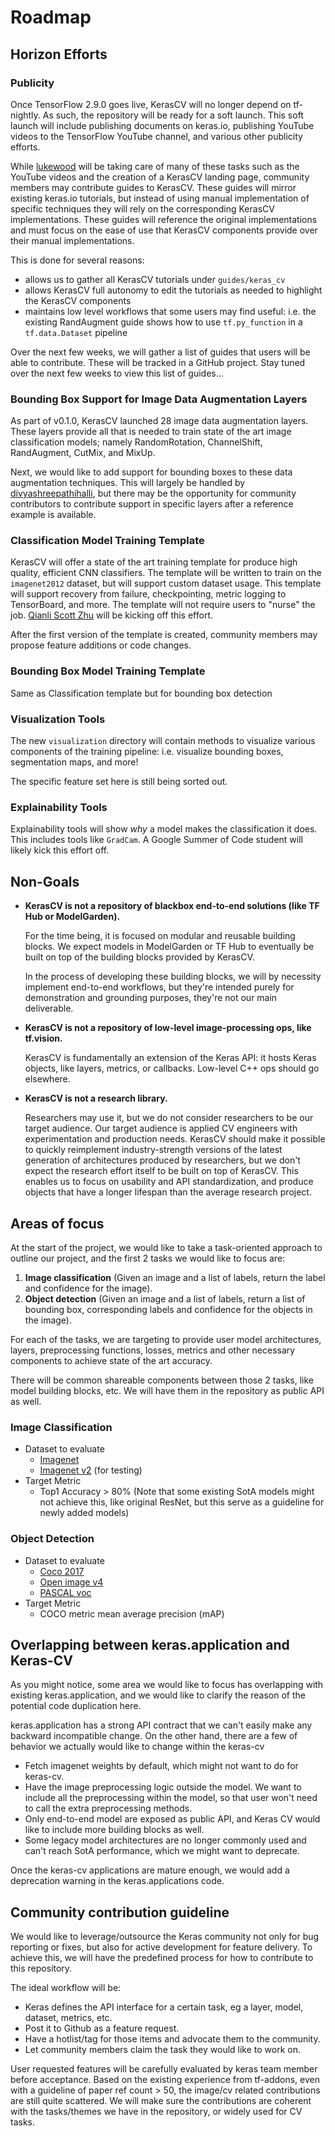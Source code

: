 # Roadmap

## Horizon Efforts
### Publicity

Once TensorFlow 2.9.0 goes live, KerasCV will no longer depend on tf-nightly.  As such,
the repository will be ready for a soft launch.  This soft launch will include publishing
documents on keras.io, publishing YouTube videos to the TensorFlow YouTube channel, and
various other publicity efforts.

While [lukewood](https://github.com/lukewood) will be taking care of many of these tasks
such as the YouTube videos and the creation of a KerasCV landing page, community members
may contribute guides to KerasCV.  These guides will mirror existing keras.io tutorials,
but instead of using manual implementation of specific techniques they will rely on the
corresponding KerasCV implementations.  These guides will reference the original
implementations and must focus on the ease of use that KerasCV components provide over
their manual implementations.

This is done for several reasons:

- allows us to gather all KerasCV tutorials under `guides/keras_cv`
- allows KerasCV full autonomy to edit the tutorials as needed to highlight the KerasCV components
- maintains low level workflows that some users may find useful: i.e. the existing RandAugment guide shows how to use `tf.py_function` in a `tf.data.Dataset` pipeline

Over the next few weeks, we will gather a list of guides that users will be able to contribute.
These will be tracked in a GitHub project.  Stay tuned over the next few weeks to view this list of guides...

### Bounding Box Support for Image Data Augmentation Layers

As part of v0.1.0, KerasCV launched 28 image data augmentation layers.
These layers provide all that is needed to train state of the art image classification models; namely RandomRotation, ChannelShift, RandAugment, CutMix, and MixUp.

Next, we would like to add support for bounding boxes to these data augmentation techniques.
This will largely be handled by [divyashreepathihalli](https://github.com/divyashreepathihalli), but there
may be the opportunity for community contributors to contribute support in specific layers after a reference example is available.

### Classification Model Training Template

KerasCV will offer a state of the art training template for produce high quality, efficient
CNN classifiers.  The template will be written to train on the `imagenet2012` dataset,
but will support custom dataset usage.  This template will support recovery from failure,
checkpointing, metric logging to TensorBoard, and more.  The template will not require
users to "nurse" the job.  [Qianli Scott Zhu](https://github.com/qlzh727) will be kicking off
this effort.

After the first version of the template is created, community members may propose feature
additions or code changes.

### Bounding Box Model Training Template

Same as Classification template but for bounding box detection

### Visualization Tools

The new `visualization` directory will contain methods to visualize various components of
the training pipeline: i.e. visualize bounding boxes, segmentation maps, and more!

The specific feature set here is still being sorted out.

### Explainability Tools

Explainability tools will show *why* a model makes the classification it does.  This
includes tools like `GradCam`.  A Google Summer of Code student will likely kick this
effort off.

## Non-Goals
- **KerasCV is not a repository of blackbox end-to-end solutions (like TF Hub or ModelGarden).**

    For the time being, it is focused on modular and reusable building blocks. We expect models in
    ModelGarden or TF Hub to eventually be built on top of the building blocks provided by KerasCV.

    In the process of developing these building blocks, we will by necessity implement end-to-end
    workflows, but they're intended purely for demonstration and grounding purposes, they're not
    our main deliverable.


- **KerasCV is not a repository of low-level image-processing ops, like tf.vision.**

    KerasCV is fundamentally an extension of the Keras API: it hosts Keras objects, like layers,
    metrics, or callbacks. Low-level C++ ops should go elsewhere.


- **KerasCV is not a research library.**

    Researchers may use it, but we do not consider researchers to be our target audience. Our target
    audience is applied CV engineers with experimentation and production needs. KerasCV should make
    it possible to quickly reimplement industry-strength versions of the latest generation of
    architectures produced by researchers, but we don't expect the research effort itself to be built
    on top of KerasCV. This enables us to focus on usability and API standardization, and produce
    objects that have a longer lifespan than the average research project.

## Areas of focus
At the start of the project, we would like to take a task-oriented approach to outline our project,
and the first 2 tasks we would like to focus are:

1. **Image classification** (Given an image and a list of labels, return the label and confidence for
the image).
2. **Object detection** (Given an image and a list of labels, return a list of bounding box,
corresponding labels and confidence for the objects in the image).

For each of the tasks, we are targeting to provide user model architectures, layers, preprocessing
functions, losses, metrics and other necessary components to achieve state of the art accuracy.

There will be common shareable components between those 2 tasks, like model building blocks, etc. We
will have them in the repository as public API as well.

### Image Classification
- Dataset to evaluate
    - [Imagenet](https://www.tensorflow.org/datasets/catalog/imagenet2012)
    - [Imagenet v2](https://www.tensorflow.org/datasets/catalog/imagenet_v2) (for testing)
- Target Metric
    - Top1 Accuracy > 80% (Note that some existing SotA models might not achieve this, like
original ResNet, but this serve as a guideline for newly added models)

### Object Detection
- Dataset to evaluate
    - [Coco 2017](https://www.tensorflow.org/datasets/catalog/coco#coco2017)
    - [Open image v4](https://www.tensorflow.org/datasets/catalog/open_images_v4)
    - [PASCAL voc](https://www.tensorflow.org/datasets/catalog/voc)
- Target Metric
    - COCO metric mean average precision (mAP)

## Overlapping between keras.application and Keras-CV
As you might notice, some area we would like to focus has overlapping with existing keras.application,
and we would like to clarify the reason of the potential code duplication here.

keras.application has a strong API contract that we can't easily make any backward incompatible
change. On the other hand, there are a few of behavior we actually would like to change within the keras-cv
- Fetch imagenet weights by default, which might not want to do for keras-cv.
- Have the image preprocessing logic outside the model. We want to include all the preprocessing
within the model, so that user won't need to call the extra preprocessing methods.
- Only end-to-end model are exposed as public API, and Keras CV would like to include more building
blocks as well.
- Some legacy model architectures are no longer commonly used and can't reach SotA performance, which
we might want to deprecate.

Once the keras-cv applications are mature enough, we would add a deprecation warning in the
keras.applications code.


## Community contribution guideline
We would like to leverage/outsource the Keras community not only for bug reporting or fixes,
but also for active development for feature delivery. To achieve this, we will have the predefined
process for how to contribute to this repository.

The ideal workflow will be:

- Keras defines the API interface for a certain task, eg a layer, model, dataset, metrics, etc.
- Post it to Github as a feature request.
- Have a hotlist/tag for those items and advocate them to the community.
- Let community members claim the task they would like to work on.

User requested features will be carefully evaluated by keras team member before acceptance.
Based on the existing experience from tf-addons, even with a guideline of paper ref count > 50,
the image/cv related contributions are still quite scattered. We will make sure the contributions
are coherent with the tasks/themes we have in the repository, or widely used for CV tasks.
